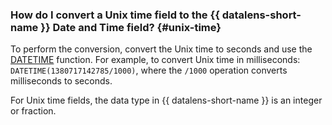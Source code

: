 ### How do I convert a Unix time field to the {{ datalens-short-name }} Date and Time field? {#unix-time}

To perform the conversion, convert the Unix time to seconds and use the [DATETIME](../../../datalens/function-ref/DATETIME.md) function. For example, to convert Unix time in milliseconds: `DATETIME(1380717142785/1000)`, where the `/1000` operation converts milliseconds to seconds.

For Unix time fields, the data type in {{ datalens-short-name }} is an integer or fraction.

